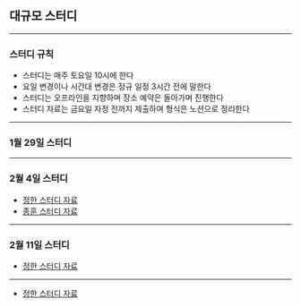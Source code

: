 ## 대규모 스터디
-----
### 스터디 규칙
* 스터디는 매주 토요일 10시에 한다
* 요일 변경이나 시간대 변경은 정규 일정 3시간 전에 말한다
* 스터디는 오프라인을 지향하며 장소 예약은 돌아가며 진행한다
* 스터디 자료는 금요일 자정 전까지 제출하며 형식은 노션으로 정리한다

-----
### 1월 29일 스터디
----
### 2월 4일 스터디 

* [정한 스터디 자료](https://wobbly-smell-e1c.notion.site/3-4d1a0bb41314436a8ca14bc0c9c02a75)  
* [종훈 스터디 자료](https://jealous-texture-9af.notion.site/2-5-b999e7134c5646389a18b5a0a7ff8b60)
-----

### 2월 11일 스터디

* [정한 스터디 자료](https://wobbly-smell-e1c.notion.site/4-beaac0a8438c4413a1d87911eb0a5fb8)

------

* [정한 스터디 자료](https://wobbly-smell-e1c.notion.site/1-793cc8df411f48faba9e2405b209b0b5)
